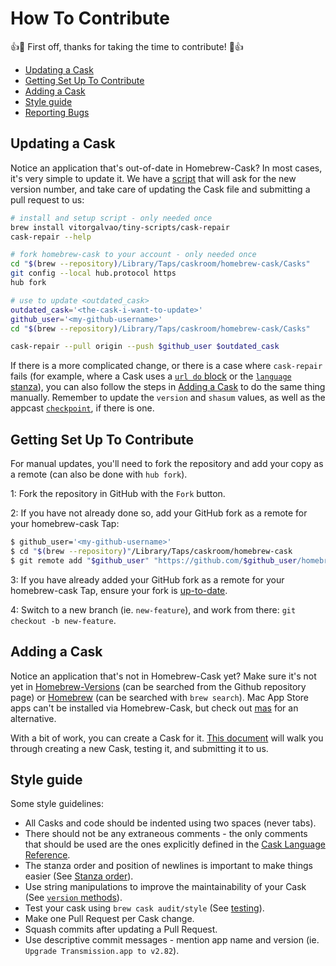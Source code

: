 # How To Contribute

:+1::tada: First off, thanks for taking the time to contribute! :tada::+1:

* [Updating a Cask](#updating-a-cask)
* [Getting Set Up To Contribute](#getting-set-up-to-contribute)
* [Adding a Cask](#adding-a-cask)
* [Style guide](#style-guide)
* [Reporting Bugs](README.md#reporting-bugs)


## Updating a Cask

Notice an application that's out-of-date in Homebrew-Cask? In most cases, it's very simple to update it. We have a [script](https://github.com/vitorgalvao/tiny-scripts/blob/master/cask-repair) that will ask for the new version number, and take care of updating the Cask file and submitting a pull request to us:

```bash
# install and setup script - only needed once
brew install vitorgalvao/tiny-scripts/cask-repair
cask-repair --help

# fork homebrew-cask to your account - only needed once
cd "$(brew --repository)/Library/Taps/caskroom/homebrew-cask/Casks"
git config --local hub.protocol https
hub fork

# use to update <outdated_cask>
outdated_cask='<the-cask-i-want-to-update>'
github_user='<my-github-username>'
cd "$(brew --repository)/Library/Taps/caskroom/homebrew-cask/Casks"

cask-repair --pull origin --push $github_user $outdated_cask
```

If there is a more complicated change, or there is a case where `cask-repair` fails (for example, where a Cask uses a [`url do` block](https://github.com/caskroom/homebrew-cask/blob/60531a2812005dd5f17dc92f3ce7419af3c5d019/Casks/audacity.rb#L5#L15) or the [`language` stanza](https://github.com/caskroom/homebrew-cask/blob/306b8fbd9502036f1ca742f70c569d8677b62403/Casks/firefox.rb#L4L74)), you can also follow the steps in [Adding a Cask](doc/development/adding_a_cask.md) to do the same thing manually. Remember to update the `version` and `shasum` values, as well as the appcast [`checkpoint`](doc/cask_language_reference/stanzas/appcast.md), if there is one.


## Getting Set Up To Contribute

For manual updates, you'll need to fork the repository and add your copy as a remote (can also be done with `hub fork`).

1: Fork the repository in GitHub with the `Fork` button.

2: If you have not already done so, add your GitHub fork as a remote for your homebrew-cask Tap:

```bash
$ github_user='<my-github-username>'
$ cd "$(brew --repository)"/Library/Taps/caskroom/homebrew-cask
$ git remote add "$github_user" "https://github.com/$github_user/homebrew-cask"
```

3: If you have already added your GitHub fork as a remote for your homebrew-cask Tap, ensure your fork is [up-to-date](https://help.github.com/articles/merging-an-upstream-repository-into-your-fork/).

4: Switch to a new branch (ie. `new-feature`), and work from there: `git checkout -b new-feature`.


## Adding a Cask

Notice an application that's not in Homebrew-Cask yet? Make sure it's not yet in [Homebrew-Versions](https://github.com/caskroom/homebrew-versions) (can be searched from the Github repository page) or [Homebrew](https://github.com/Homebrew/homebrew) (can be searched with `brew search`). Mac App Store apps can't be installed via Homebrew-Cask, but check out [mas](https://github.com/argon/mas) for an alternative.

With a bit of work, you can create a Cask for it. [This document](doc/development/adding_a_cask.md) will walk you through creating a new Cask, testing it, and submitting it to us.


## Style guide

Some style guidelines:

* All Casks and code should be indented using two spaces (never tabs).
* There should not be any extraneous comments - the only comments that should be used are the ones explicitly defined in the [Cask Language Reference](doc/cask_language_reference).
* The stanza order and position of newlines is important to make things easier (See [Stanza order](doc/cask_language_reference/#stanza-order)).
* Use string manipulations to improve the maintainability of your Cask (See [`version` methods](doc/cask_language_reference/stanzas/version.md#version-methods)).
* Test your cask using `brew cask audit/style` (See [testing](doc/development/adding_a_cask.md#testing-your-new-cask)).
* Make one Pull Request per Cask change.
* Squash commits after updating a Pull Request.
* Use descriptive commit messages - mention app name and version (ie. `Upgrade Transmission.app to v2.82`).
